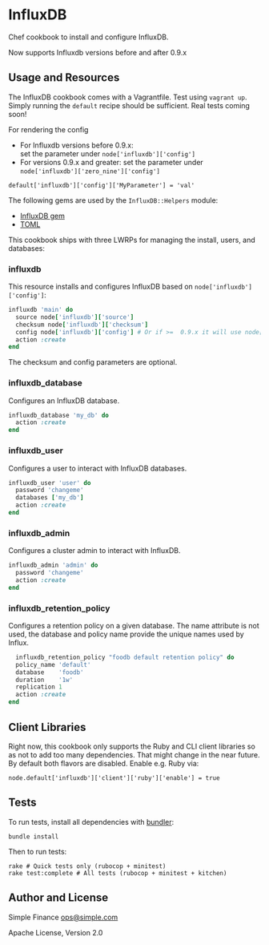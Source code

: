 # InfluxDB
Chef cookbook to install and configure InfluxDB.

Now supports Influxdb versions before and after 0.9.x

## Usage and Resources
The InfluxDB cookbook comes with a Vagrantfile. Test using `vagrant up`. Simply
running the `default` recipe should be sufficient. Real tests coming soon!

For rendering the config

* For Influxdb versions before 0.9.x:  
     set the parameter under `node['influxdb']['config']`
* For versions 0.9.x and greater:
     set the parameter under `node['influxdb']['zero_nine']['config']`

`default['influxdb']['config']['MyParameter'] = 'val'`

The following gems are used by the `InfluxDB::Helpers` module:

 - [InfluxDB gem](https://github.com/influxdb/influxdb-ruby)
 - [TOML](https://github.com/mojombo/toml)

This cookbook ships with three LWRPs for managing the install, users, and
databases:

### influxdb
This resource installs and configures InfluxDB based on `node['influxdb']['config']`:

```ruby
influxdb 'main' do
  source node['influxdb']['source']
  checksum node['influxdb']['checksum']
  config node['influxdb']['config'] # Or if >=  0.9.x it will use node['influxdb']['zero_nine']['config']
  action :create
end
```

The checksum and config parameters are optional.

### influxdb\_database
Configures an InfluxDB database.

```ruby
influxdb_database 'my_db' do
  action :create
end
```

### influxdb\_user
Configures a user to interact with InfluxDB databases.

```ruby
influxdb_user 'user' do
  password 'changeme'
  databases ['my_db']
  action :create
end
```

### influxdb\_admin
Configures a cluster admin to interact with InfluxDB.

```ruby
influxdb_admin 'admin' do
  password 'changeme'
  action :create
end

```

### influxdb\_retention\_policy
Configures a retention policy on a given database.
The name attribute is not used, the database and policy name provide the unique names used by Influx.

```ruby
  influxdb_retention_policy "foodb default retention policy" do
  policy_name 'default'
  database    'foodb'
  duration    '1w'
  replication 1
  action :create
end

```


## Client Libraries
Right now, this cookbook only supports the Ruby and CLI client libraries so as
not to add too many dependencies. That might change in the near future. By
default both flavors are disabled. Enable e.g. Ruby via:

`node.default['influxdb']['client']['ruby']['enable'] = true`

## Tests

To run tests, install all dependencies with [bundler](http://bundler.io/):

    bundle install

Then to run tests:

    rake # Quick tests only (rubocop + minitest)
    rake test:complete # All tests (rubocop + minitest + kitchen)

## Author and License
Simple Finance <ops@simple.com>

Apache License, Version 2.0
